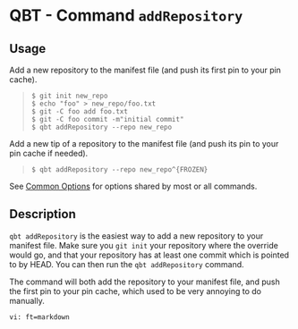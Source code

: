 # QBT - Command `addRepository`

## Usage

Add a new repository to the manifest file (and push its first pin to your pin cache).

>     $ git init new_repo
>     $ echo "foo" > new_repo/foo.txt
>     $ git -C foo add foo.txt
>     $ git -C foo commit -m"initial commit"
>     $ qbt addRepository --repo new_repo

Add a new tip of a repository to the manifest file (and push its pin to your pin cache if needed).

>     $ qbt addRepository --repo new_repo^{FROZEN}

See [Common Options](qbt-common-options.html) for options shared by most or all commands.

## Description

`qbt addRepository` is the easiest way to add a new repository to your manifest file.  Make sure you `git init` your repository where the override would go, and that your repository has at least one commit which is pointed to by HEAD.  You can then run the `qbt addRepository` command.

The command will both add the repository to your manifest file, and push the first pin to your pin cache, which used to be very annoying to do manually.

    vi: ft=markdown
